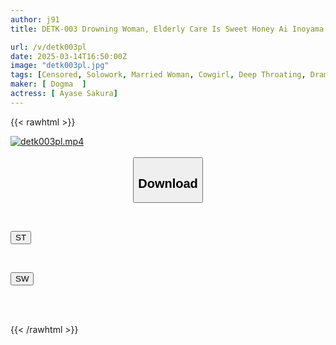 ```yaml
---
author: j91
title: DETK-003 Drowning Woman, Elderly Care Is Sweet Honey Ai Inoyama

url: /v/detk003pl
date: 2025-03-14T16:50:00Z
image: "detk003pl.jpg"
tags: [Censored, Solowork, Married Woman, Cowgirl, Deep Throating, Drama, Submissive Woman	]
maker: [ Dogma  ]
actress: [ Ayase Sakura]
---
```



{{< rawhtml >}}

<div class="video" data-videoid="qZ1exZprPkFzJBK">
    <a href="javascript:;">
        <img src="/v/detk003pl/detk003pl.jpg" width="WIDTH" height="HEIGHT" alt="detk003pl.mp4" loading="lazy">
    </a>
</div>

<script type="text/javascript" src="https://j91.asia/asset/on-demand-st.js"></script>

<br>
  <link rel="stylesheet" href="https://j91.asia/asset/bs5.css">
  
  <center>
  <button class="btn btn-primary" type="button" data-bs-toggle="collapse" data-bs-target=".multi-collapse" aria-expanded="false" aria-controls="multiCollapseExample1 multiCollapseExample2"><h2>Download</h2></button></center>
</p>
<div class="row">
  <div class="col">
    <div class="collapse multi-collapse" id="multiCollapseExample1">
      <div class="card card-body">
	      	      <br>
<div class="buttons">  
<p><a href="/v/detk003pl/st.html" target="_blank"><button class="btn-hover color-3"><i class="fa fa-download"></i> ST</button></a></p></div>
    </div>
  </div>
</div>
  <div class="col">
    <div class="collapse multi-collapse" id="multiCollapseExample2">
      <div class="card card-body">
	      <br>
<div class="buttons">
<p><a href="/v/detk003pl/sw.html" target="_blank"><button class="btn-hover color-2"><i class="fa fa-download"></i> SW</button></a></p></div>
<br><br>
      </div>
    </div>
  </div>
</div>

{{< /rawhtml >}}